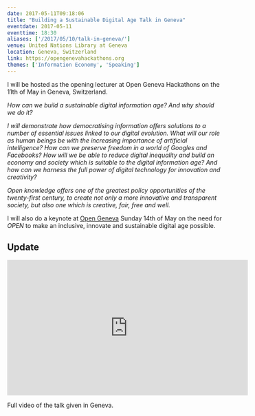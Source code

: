 ```yaml
---
date: 2017-05-11T09:18:06
title: "Building a Sustainable Digital Age Talk in Geneva"
eventdate: 2017-05-11
eventtime: 18:30
aliases: ['/2017/05/10/talk-in-geneva/']
venue: United Nations Library at Geneva
location: Geneva, Switzerland
link: https://opengenevahackathons.org
themes: ['Information Economy', 'Speaking']
---
```



I will be hosted as the opening lecturer at Open Geneva Hackathons on the 11th of May in Geneva, Switzerland.

*How can we build a sustainable digital information age? And why should we do it?*

*I will demonstrate how democratising information offers solutions to a number of essential issues linked to our digital evolution. What will our role as human beings be with the increasing importance of artificial intelligence? How can we preserve freedom in a world of Googles and Facebooks? How will we be able to reduce digital inequality and build an economy and society which is suitable to the digital information age? And how can we harness the full power of digital technology for innovation and creativity?*

*Open knowledge offers one of the greatest policy opportunities of the twenty-first century, to create not only a more innovative and transparent society, but also one which is creative, fair, free and well.*

I will also do a keynote at [Open Geneva](http://opengenevahackathons.org/) Sunday 14th of May on the need for *OPEN* to make an inclusive, innovate and sustainable digital age possible.  

## Update

<iframe width="560" height="315" src="https://www.youtube.com/embed/ODxp9QEPA3U" frameborder="0" allowfullscreen></iframe>

Full video of the talk given in Geneva.
